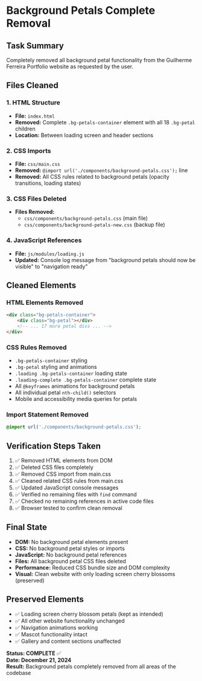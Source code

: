 # Background Petals Complete Removal

## Task Summary
Completely removed all background petal functionality from the Guilherme Ferreira Portfolio website as requested by the user.

## Files Cleaned

### 1. HTML Structure
- **File:** `index.html`
- **Removed:** Complete `.bg-petals-container` element with all 18 `.bg-petal` children
- **Location:** Between loading screen and header sections

### 2. CSS Imports
- **File:** `css/main.css`
- **Removed:** `@import url('./components/background-petals.css');` line
- **Removed:** All CSS rules related to background petals (opacity transitions, loading states)

### 3. CSS Files Deleted
- **Files Removed:**
  - `css/components/background-petals.css` (main file)
  - `css/components/background-petals-new.css` (backup file)

### 4. JavaScript References
- **File:** `js/modules/loading.js`
- **Updated:** Console log message from "background petals should now be visible" to "navigation ready"

## Cleaned Elements

### HTML Elements Removed
```html
<div class="bg-petals-container">
    <div class="bg-petal"></div>
    <!-- ... 17 more petal divs ... -->
</div>
```

### CSS Rules Removed
- `.bg-petals-container` styling
- `.bg-petal` styling and animations  
- `.loading .bg-petals-container` loading state
- `.loading-complete .bg-petals-container` complete state
- All `@keyframes` animations for background petals
- All individual petal `nth-child()` selectors
- Mobile and accessibility media queries for petals

### Import Statement Removed
```css
@import url('./components/background-petals.css');
```

## Verification Steps Taken

1. ✅ Removed HTML elements from DOM
2. ✅ Deleted CSS files completely  
3. ✅ Removed CSS import from main.css
4. ✅ Cleaned related CSS rules from main.css
5. ✅ Updated JavaScript console messages
6. ✅ Verified no remaining files with `find` command
7. ✅ Checked no remaining references in active code files
8. ✅ Browser tested to confirm clean removal

## Final State

- **DOM:** No background petal elements present
- **CSS:** No background petal styles or imports
- **JavaScript:** No background petal references
- **Files:** All background petal CSS files deleted
- **Performance:** Reduced CSS bundle size and DOM complexity
- **Visual:** Clean website with only loading screen cherry blossoms (preserved)

## Preserved Elements

- ✅ Loading screen cherry blossom petals (kept as intended)
- ✅ All other website functionality unchanged
- ✅ Navigation animations working
- ✅ Mascot functionality intact
- ✅ Gallery and content sections unaffected

**Status: COMPLETE** ✅  
**Date: December 21, 2024**  
**Result:** Background petals completely removed from all areas of the codebase
